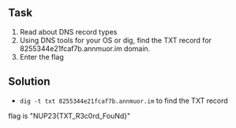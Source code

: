 ## Task

1. Read about DNS record types
2. Using DNS tools for your OS or dig, find the TXT record for 8255344e21fcaf7b.annmuor.im domain.
3. Enter the flag

## Solution

* ```dig -t txt 8255344e21fcaf7b.annmuor.im``` to find the TXT record

flag is "NUP23{TXT_R3c0rd_FouNd}"